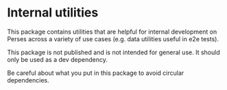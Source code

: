 # Internal utilities

This package contains utilities that are helpful for internal development on Perses across a variety of use cases (e.g. data utilities useful in e2e tests).

This package is not published and is not intended for general use. It should only be used as a dev dependency.

Be careful about what you put in this package to avoid circular dependencies.
